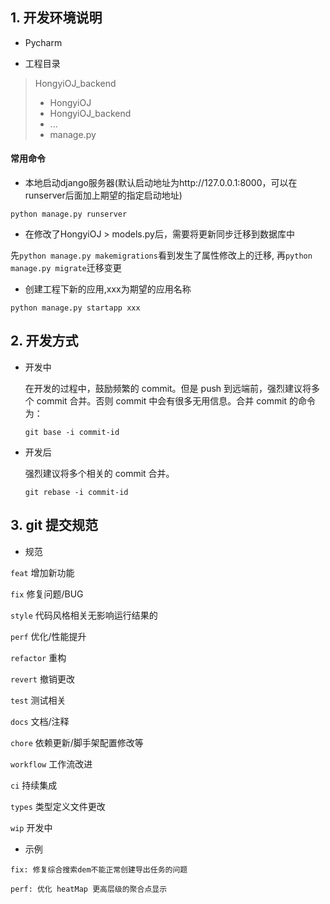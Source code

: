 ## 1. 开发环境说明

- Pycharm

- 工程目录
> HongyiOJ_backend
> - HongyiOJ
> - HongyiOJ_backend
> - ...
> - manage.py
> 

#### 常用命令
- 本地启动django服务器(默认启动地址为http://127.0.0.1:8000，可以在runserver后面加上期望的指定启动地址)

`python manage.py runserver`

- 在修改了HongyiOJ > models.py后，需要将更新同步迁移到数据库中

先`python manage.py makemigrations`看到发生了属性修改上的迁移, 再`python manage.py migrate`迁移变更

- 创建工程下新的应用,xxx为期望的应用名称

`python manage.py startapp xxx`

## 2. 开发方式

- 开发中

  在开发的过程中，鼓励频繁的 commit。但是 push 到远端前，强烈建议将多个 commit 合并。否则 commit 中会有很多无用信息。合并 commit 的命令为：

  `git base -i commit-id`

* 开发后

  强烈建议将多个相关的 commit 合并。

  `git rebase -i commit-id`

## 3. git 提交规范

- 规范

`feat` 增加新功能

`fix` 修复问题/BUG

`style` 代码风格相关无影响运行结果的

`perf` 优化/性能提升

`refactor` 重构

`revert` 撤销更改

`test` 测试相关

`docs` 文档/注释

`chore` 依赖更新/脚手架配置修改等

`workflow` 工作流改进

`ci` 持续集成

`types` 类型定义文件更改

`wip` 开发中

- 示例

```
fix: 修复综合搜索dem不能正常创建导出任务的问题

perf: 优化 heatMap 更高层级的聚合点显示
```
